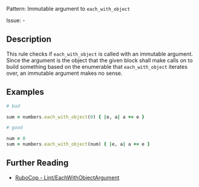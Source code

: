Pattern: Immutable argument to `each_with_object`

Issue: -

## Description

This rule checks if `each_with_object` is called with an immutable
argument. Since the argument is the object that the given block shall
make calls on to build something based on the enumerable that
`each_with_object` iterates over, an immutable argument makes no sense.

## Examples

```ruby
# bad

sum = numbers.each_with_object(0) { |e, a| a += e }
```
```ruby
# good

num = 0
sum = numbers.each_with_object(num) { |e, a| a += e }
```

## Further Reading

* [RuboCop - Lint/EachWithObjectArgument](https://docs.rubocop.org/rubocop/cops_lint.html#linteachwithobjectargument)
